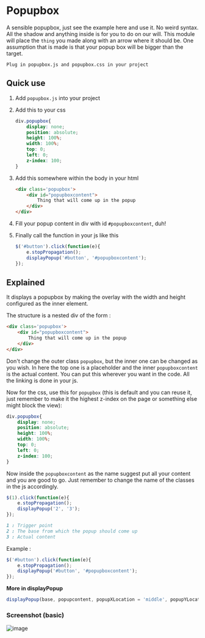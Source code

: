 # Popupbox

A sensible popupbox, just see the example here and use it. No weird syntax. All the shadow and anything inside is for you to do on our will. This module will place the `thing` you made along with an arrow where it should be.
One assumption that is made is that your popup box will be bigger than the target.

`Plug in popupbox.js and popupbox.css in your project`

## Quick use
1. Add `popupbox.js` into your project
2. Add this to your css

    ```css
    div.popupbox{
        display: none;
        position: absolute;
        height: 100%;
        width: 100%;
        top: 0;
        left: 0;
        z-index: 100;
    }
    ```
3. Add this somewhere within the body in your html

    ```html
    <div class='popupbox'>
        <div id="popupboxcontent">
            Thing that will come up in the popup
        </div>
    </div>
    ```
4. Fill your popup content in div with id `#popupboxcontent`, duh!
5. Finally call the function in your js like this

    ```js
    $('#button').click(function(e){
        e.stopPropagation();
        displayPopup('#button', '#popupboxcontent');
    });
    ```

## Explained 

It displays a popupbox by making the overlay with the width and height configured as the inner element.

The structure is a nested div of the form :

```html
<div class='popupbox'>
    <div id="popupboxcontent">
        Thing that will come up in the popup
    </div>
</div>
```
Don't change the outer class `popupbox`, but the inner one can be changed as you wish.
In here the top one is a placeholder and the inner `popupboxcontent` is the actual content.
You can put this wherever you want in the code. All the linking is done in your js.

Now for the css, use this for `popupbox` (this is default and you can reuse it, just remember to make it the highest z-index on the page or something else might block the view):
```css
div.popupbox{
    display: none;
    position: absolute;
    height: 100%;
    width: 100%;
    top: 0;
    left: 0;
    z-index: 100;
}
```

Now inside the `popupboxcontent` as the name suggest put all your content and you are good to go.
Just remember to change the name of the classes in the js accordingly.
```js
$(1).click(function(e){
    e.stopPropagation();
    displayPopup('2', '3');
});
```
```md
1 : Trigger point
2 : The base from which the popup should come up
3 : Actual content
```
Example : 
```js
$('#button').click(function(e){
    e.stopPropagation();
    displayPopup('#button', '#popupboxcontent');
});
```
**More in displayPopup**
```js
displayPopup(base, popupcontent, popupXLocation = 'middle', popupYLocation = 'below', arrow = true, arrowColor ='white', arrowSize = '7')
```

### Screenshot (basic)
![image](http://i.imgur.com/cAdGrke.png)
